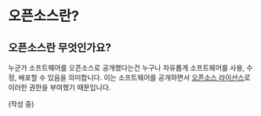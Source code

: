 # 오픈소스란?

## 오픈소스란 무엇인가요?

누군가 소프트웨어를 오픈소스로 공개했다는건 누구나 자유롭게 소프트웨어를 사용, 수정, 배포할 수 있음을 의미합니다. 이는 소프트웨어를 공개하면서 [오픈소스 라이선스](https://opensource.org/licenses)로 이러한 권한을 부여했기 때문입니다. 

\(작성 중\)



